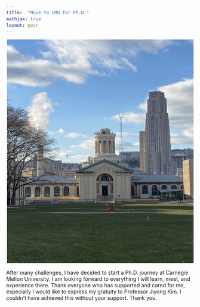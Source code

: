 ```yaml
---
title:  "Move to CMU for Ph.D."
mathjax: true
layout: post
---
```


<div align="center">
 <img width="500" height="600" src="/assets/img/phd.jpg"/>
</div>

After many challenges, I have decided to start a Ph.D. journey at Carnegie Mellon University. 
I am looking forward to everything I will learn, meet, and experience there. 
Thank everyone who has supported and cared for me, especially I would like to express my gratuity to Professor Jiyong Kim. 
I couldn't have achieved this without your support. Thank you. 
